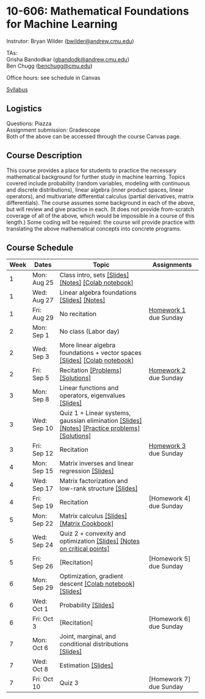 # 10-606: Mathematical Foundations for Machine Learning

Instrutor: Bryan Wilder (bwilder@andrew.cmu.edu)

TAs: \
Grisha Bandodkar (gbandodk@andrew.cmu.edu)\
Ben Chugg (benchugg@cmu.edu)


Office hours: see schedule in Canvas

[Syllabus](files/syllabus_10606_f2025.pdf)

## Logistics

Questions: Piazza\
Assignment submission: Gradescope\
Both of the above can be accessed through the course Canvas page.

## Course Description
This course provides a place for students to practice the necessary mathematical background for further study in machine learning. Topics covered include probability (random variables, modeling with continuous and discrete distributions), linear algebra (inner product spaces, linear operators), and multivariate differential calculus (partial derivatives, matrix differentials). The course assumes some background in each of the above, but will review and give practice in each. (It does not provide from-scratch coverage of all of the above, which would be impossible in a course of this length.) Some coding will be required: the course will provide practice with translating the above mathematical concepts into concrete programs.

## Course Schedule
| Week | Dates       | Topic                                                                                           | Assignments           |
| ---- | ----------- | ----------------------------------------------------------------------------------------------- | --------------------- |
| 1    | Mon: Aug 25 | Class intro, sets [[Slides]](files/lecture_1.pptx)  [[Notes]](files/lecture_1_sets_notes.pdf) [[Colab notebook]](https://colab.research.google.com/drive/1h7FW-hC8QS3maw_zXN-3DuGEOHlalYr9?usp=sharing)                                                                                |                       |
| 1    | Wed: Aug 27 | Linear algebra foundations [[Slides]](files/lecture_2.pptx) [[Notes]](files/lecture_2_linalg_notes.pdf)                                                                       |                       |
| 1    | Fri: Aug 29 | No recitation                                                                                   | [Homework 1](/files/F25_10606_10607_hw1.pdf) due Sunday |
| 2    | Mon: Sep 1  | No class (Labor day)                                                                            |                       |
| 2    | Wed: Sep 3  | More linear algebra foundations + vector spaces [[Slides]](files/lecture_3.pptx) [[Colab notebook]](https://colab.research.google.com/drive/1Oj8XMUWF5ApnHPU9kObXxmyMsakz6Gmd?usp=sharing)                                                         |                       |
| 2    | Fri: Sep 5  | Recitation [[Problems]](/files/recitation1.pdf) [[Solutions]](/files/recitation1_solns.pdf)                                         | [Homework 2](/files/F25_10606_10607_hw2.pdf) due Sunday |
| 3    | Mon: Sep 8  | Linear functions and operators, eigenvalues [[Slides]](files/lecture_4.pptx)                                                                  |                       |
| 3    | Wed: Sep 10 | Quiz 1 + Linear systems, gaussian elimination [[Slides]](files/lecture_5.pptx) [[Notes]](files/notes_matrices.pdf) [[Practice problems]](files/F25_10606_Quiz_1_Practice_Problems.pdf) [[Solutions]](files/F25_10606_Quiz_Practice_Problems_Solutions.pdf)                                                      |                       |
| 3    | Fri: Sep 12 | Recitation                                                                                      | [Homework 3](/files/hw3.pdf) due Sunday |
| 4    | Mon: Sep 15 | Matrix inverses and linear regression [[Slides]](files/lecture_6.pptx)                                               |                       |
| 4    | Wed: Sep 17 | Matrix factorization and low-rank structure [[Slides]](files/lecture_7.pptx)    |                       |
| 4    | Fri: Sep 19 | Recitation                                                                                      | [Homework 4] due Sunday |
| 5    | Mon: Sep 22 | Matrix calculus [[Slides]](files/lecture_8.pptx) [[Matrix Cookbook]](https://www.math.uwaterloo.ca/~hwolkowi/matrixcookbook.pdf)                                                              |                       |
| 5    | Wed: Sep 24 | Quiz 2 + convexity and optimization [[Slides]](files/lecture_9.pptx) [[Notes on critical points]](files/lecture_9_notes.pdf)                                                             |                       |
| 5    | Fri: Sep 26 | [Recitation]                                                                                     | [Homework 5] due Sunday |
| 6    | Mon: Sep 29 | Optimization, gradient descent [[Colab notebook]](https://colab.research.google.com/drive/1Rn5TbWOO-Oc9PLwE_MigG6M_dQPTWQUu?usp=sharing) [[Slides]](files/lecture_10.pptx)                                                                                     |                       |
| 6    | Wed: Oct 1  | Probability [[Slides]](files/lecture_11.pptx)                                                  |                       |
| 6    | Fri: Oct 3  | [Recitation]                                                                                     | [Homework 6] due Sunday |
| 7    | Mon: Oct 6  | Joint, marginal, and conditional distributions [[Slides]](files/lecture_12.pptx)                                               |                       |
| 7    | Wed: Oct 8  | Estimation [[Slides]](files/lecture_13.pptx)                                                     |                       |
| 7    | Fri: Oct 10 | Quiz 3                                                                                          | [Homework 7] due Sunday |
